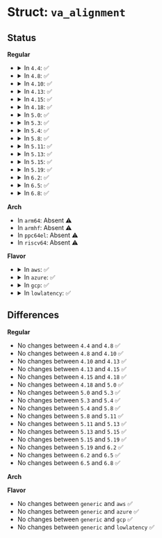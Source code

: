 # Struct: <code>va_alignment</code>

## Status
<b>Regular</b>
<ul>
<li>
<details>
<summary>In <code>4.4</code>: ✅</summary>

```c
struct va_alignment {
    int flags;
    long unsigned int mask;
    long unsigned int bits;
};
```
</details>
</li>
<li>
<details>
<summary>In <code>4.8</code>: ✅</summary>

```c
struct va_alignment {
    int flags;
    long unsigned int mask;
    long unsigned int bits;
};
```
</details>
</li>
<li>
<details>
<summary>In <code>4.10</code>: ✅</summary>

```c
struct va_alignment {
    int flags;
    long unsigned int mask;
    long unsigned int bits;
};
```
</details>
</li>
<li>
<details>
<summary>In <code>4.13</code>: ✅</summary>

```c
struct va_alignment {
    int flags;
    long unsigned int mask;
    long unsigned int bits;
};
```
</details>
</li>
<li>
<details>
<summary>In <code>4.15</code>: ✅</summary>

```c
struct va_alignment {
    int flags;
    long unsigned int mask;
    long unsigned int bits;
};
```
</details>
</li>
<li>
<details>
<summary>In <code>4.18</code>: ✅</summary>

```c
struct va_alignment {
    int flags;
    long unsigned int mask;
    long unsigned int bits;
};
```
</details>
</li>
<li>
<details>
<summary>In <code>5.0</code>: ✅</summary>

```c
struct va_alignment {
    int flags;
    long unsigned int mask;
    long unsigned int bits;
};
```
</details>
</li>
<li>
<details>
<summary>In <code>5.3</code>: ✅</summary>

```c
struct va_alignment {
    int flags;
    long unsigned int mask;
    long unsigned int bits;
};
```
</details>
</li>
<li>
<details>
<summary>In <code>5.4</code>: ✅</summary>

```c
struct va_alignment {
    int flags;
    long unsigned int mask;
    long unsigned int bits;
};
```
</details>
</li>
<li>
<details>
<summary>In <code>5.8</code>: ✅</summary>

```c
struct va_alignment {
    int flags;
    long unsigned int mask;
    long unsigned int bits;
};
```
</details>
</li>
<li>
<details>
<summary>In <code>5.11</code>: ✅</summary>

```c
struct va_alignment {
    int flags;
    long unsigned int mask;
    long unsigned int bits;
};
```
</details>
</li>
<li>
<details>
<summary>In <code>5.13</code>: ✅</summary>

```c
struct va_alignment {
    int flags;
    long unsigned int mask;
    long unsigned int bits;
};
```
</details>
</li>
<li>
<details>
<summary>In <code>5.15</code>: ✅</summary>

```c
struct va_alignment {
    int flags;
    long unsigned int mask;
    long unsigned int bits;
};
```
</details>
</li>
<li>
<details>
<summary>In <code>5.19</code>: ✅</summary>

```c
struct va_alignment {
    int flags;
    long unsigned int mask;
    long unsigned int bits;
};
```
</details>
</li>
<li>
<details>
<summary>In <code>6.2</code>: ✅</summary>

```c
struct va_alignment {
    int flags;
    long unsigned int mask;
    long unsigned int bits;
};
```
</details>
</li>
<li>
<details>
<summary>In <code>6.5</code>: ✅</summary>

```c
struct va_alignment {
    int flags;
    long unsigned int mask;
    long unsigned int bits;
};
```
</details>
</li>
<li>
<details>
<summary>In <code>6.8</code>: ✅</summary>

```c
struct va_alignment {
    int flags;
    long unsigned int mask;
    long unsigned int bits;
};
```
</details>
</li>
</ul>
<b>Arch</b>
<ul>
<li>
In <code>arm64</code>: Absent ⚠️
</li>
<li>
In <code>armhf</code>: Absent ⚠️
</li>
<li>
In <code>ppc64el</code>: Absent ⚠️
</li>
<li>
In <code>riscv64</code>: Absent ⚠️
</li>
</ul>
<b>Flavor</b>
<ul>
<li>
<details>
<summary>In <code>aws</code>: ✅</summary>

```c
struct va_alignment {
    int flags;
    long unsigned int mask;
    long unsigned int bits;
};
```
</details>
</li>
<li>
<details>
<summary>In <code>azure</code>: ✅</summary>

```c
struct va_alignment {
    int flags;
    long unsigned int mask;
    long unsigned int bits;
};
```
</details>
</li>
<li>
<details>
<summary>In <code>gcp</code>: ✅</summary>

```c
struct va_alignment {
    int flags;
    long unsigned int mask;
    long unsigned int bits;
};
```
</details>
</li>
<li>
<details>
<summary>In <code>lowlatency</code>: ✅</summary>

```c
struct va_alignment {
    int flags;
    long unsigned int mask;
    long unsigned int bits;
};
```
</details>
</li>
</ul>

## Differences
<b>Regular</b>
<ul>
<li>
No changes between <code>4.4</code> and <code>4.8</code> ✅
</li>
<li>
No changes between <code>4.8</code> and <code>4.10</code> ✅
</li>
<li>
No changes between <code>4.10</code> and <code>4.13</code> ✅
</li>
<li>
No changes between <code>4.13</code> and <code>4.15</code> ✅
</li>
<li>
No changes between <code>4.15</code> and <code>4.18</code> ✅
</li>
<li>
No changes between <code>4.18</code> and <code>5.0</code> ✅
</li>
<li>
No changes between <code>5.0</code> and <code>5.3</code> ✅
</li>
<li>
No changes between <code>5.3</code> and <code>5.4</code> ✅
</li>
<li>
No changes between <code>5.4</code> and <code>5.8</code> ✅
</li>
<li>
No changes between <code>5.8</code> and <code>5.11</code> ✅
</li>
<li>
No changes between <code>5.11</code> and <code>5.13</code> ✅
</li>
<li>
No changes between <code>5.13</code> and <code>5.15</code> ✅
</li>
<li>
No changes between <code>5.15</code> and <code>5.19</code> ✅
</li>
<li>
No changes between <code>5.19</code> and <code>6.2</code> ✅
</li>
<li>
No changes between <code>6.2</code> and <code>6.5</code> ✅
</li>
<li>
No changes between <code>6.5</code> and <code>6.8</code> ✅
</li>
</ul>
<b>Arch</b>
<ul>
</ul>
<b>Flavor</b>
<ul>
<li>
No changes between <code>generic</code> and <code>aws</code> ✅
</li>
<li>
No changes between <code>generic</code> and <code>azure</code> ✅
</li>
<li>
No changes between <code>generic</code> and <code>gcp</code> ✅
</li>
<li>
No changes between <code>generic</code> and <code>lowlatency</code> ✅
</li>
</ul>
